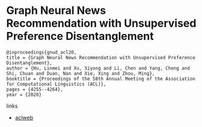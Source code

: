 # Graph Neural News Recommendation with Unsupervised Preference Disentanglement

```
@inproceedings{gnud_acl20,
title = {Graph Neural News Recommendation with Unsupervised Preference Disentanglement},
author = {Hu, Linmei and Xu, Siyong and Li, Chen and Yang, Cheng and Shi, Chuan and Duan, Nan and Xie, Xing and Zhou, Ming},
booktitle = {Proceedings of the 58th Annual Meeting of the Association for Computational Linguistics (ACL)},
pages = {4255--4264},
year = {2020}
```

links
- [aclweb](https://www.aclweb.org/anthology/2020.acl-main.392/)
